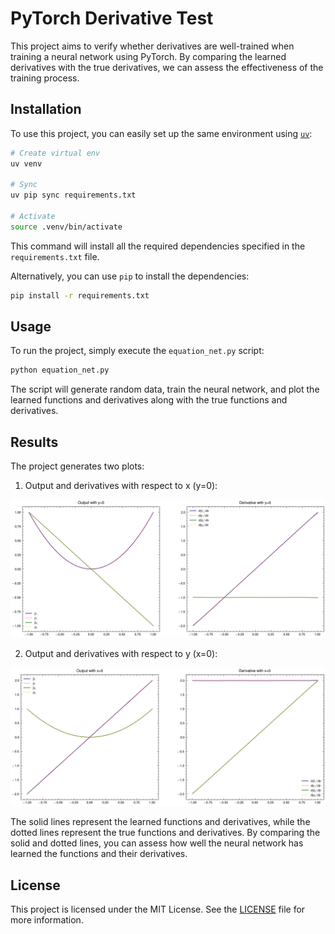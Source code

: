 # PyTorch Derivative Test

This project aims to verify whether derivatives are well-trained when training a neural network using PyTorch. By comparing the learned derivatives with the true derivatives, we can assess the effectiveness of the training process.

## Installation

To use this project, you can easily set up the same environment using [`uv`](https://github.com/astral-sh/uv):

```bash
# Create virtual env
uv venv

# Sync
uv pip sync requirements.txt

# Activate
source .venv/bin/activate
```

This command will install all the required dependencies specified in the `requirements.txt` file.

Alternatively, you can use `pip` to install the dependencies:

```bash
pip install -r requirements.txt
```

## Usage

To run the project, simply execute the `equation_net.py` script:

```bash
python equation_net.py
```

The script will generate random data, train the neural network, and plot the learned functions and derivatives along with the true functions and derivatives.

## Results

The project generates two plots:

1. Output and derivatives with respect to x (y=0):

![Output with y=0](output_x.png)

2. Output and derivatives with respect to y (x=0):

![Output with x=0](output_y.png)

The solid lines represent the learned functions and derivatives, while the dotted lines represent the true functions and derivatives. By comparing the solid and dotted lines, you can assess how well the neural network has learned the functions and their derivatives.

## License

This project is licensed under the MIT License. See the [LICENSE](LICENSE) file for more information.
